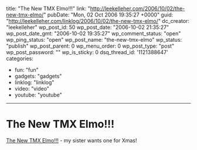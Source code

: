 title: "The New TMX Elmo!!!"
link: "http://leekelleher.com/2006/10/02/the-new-tmx-elmo/"
pubDate: "Mon, 02 Oct 2006 19:35:27 +0000"
guid: "http://leekelleher.com/linklog/2006/10/02/the-new-tmx-elmo/"
dc_creator: "leekelleher"
wp_post_id: 50
wp_post_date: "2006-10-02 21:35:27"
wp_post_date_gmt: "2006-10-02 19:35:27"
wp_comment_status: "open"
wp_ping_status: "open"
wp_post_name: "the-new-tmx-elmo"
wp_status: "publish"
wp_post_parent: 0
wp_menu_order: 0
wp_post_type: "post"
wp_post_password: ""
wp_is_sticky: 0
dsq_thread_id: '1121388647'
categories:
  - fun: "fun"
  - gadgets: "gadgets"
  - linklog: "linklog"
  - video: "video"
  - youtube: "youtube"

---

# The New TMX Elmo!!!

<a href="http://www.youtube.com/watch?v=Ui5v3APjmp8" >The New TMX Elmo!!!</a> - my sister wants one for Xmas!